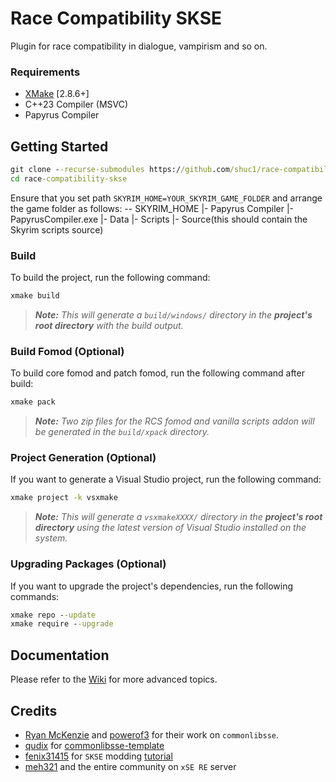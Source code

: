 # Race Compatibility SKSE

Plugin for race compatibility in dialogue, vampirism and so on.
### Requirements
* [XMake](https://xmake.io) [2.8.6+]
* C++23 Compiler (MSVC)
* Papyrus Compiler

## Getting Started
```bat
git clone --recurse-submodules https://github.com/shuc1/race-compatibility-skse.git
cd race-compatibility-skse
```

Ensure that you set path `SKYRIM_HOME=YOUR_SKYRIM_GAME_FOLDER` and arrange the game folder as follows:
-- SKYRIM_HOME
    |- Papyrus Compiler
        |- PapyrusCompiler.exe
    |- Data
        |- Scripts
            |- Source(this should contain the Skyrim scripts source)

### Build
To build the project, run the following command:
```bat
xmake build
```

> ***Note:*** *This will generate a `build/windows/` directory in the **project's root directory** with the build output.*
### Build Fomod (Optional)
To build core fomod and patch fomod, run the following command after build:
```bat
xmake pack
```

> ***Note:*** *Two zip files for the RCS fomod and vanilla scripts addon will be generated in the `build/xpack` directory.*
### Project Generation (Optional)
If you want to generate a Visual Studio project, run the following command:
```bat
xmake project -k vsxmake
```

> ***Note:*** *This will generate a `vsxmakeXXXX/` directory in the **project's root directory** using the latest version of Visual Studio installed on the system.*
### Upgrading Packages (Optional)
If you want to upgrade the project's dependencies, run the following commands:
```bat
xmake repo --update
xmake require --upgrade
```

## Documentation
Please refer to the [Wiki](../../wiki/Home) for more advanced topics.

## Credits
- [Ryan McKenzie](https://github.com/Ryan-rsm-McKenzie) and [powerof3](https://github.com/powerof3) for their work on `commonlibsse`.
- [qudix](https://github.com/qudix) for [commonlibsse-template](https://github.com/qudix/commonlibsse-template)
- [fenix31415](https://github.com/fenix31415) for `SKSE` modding [tutorial](https://www.youtube.com/watch?v=PunbccQr9xk)
- [meh321](https://github.com/meh321) and the entire community on `xSE RE` server